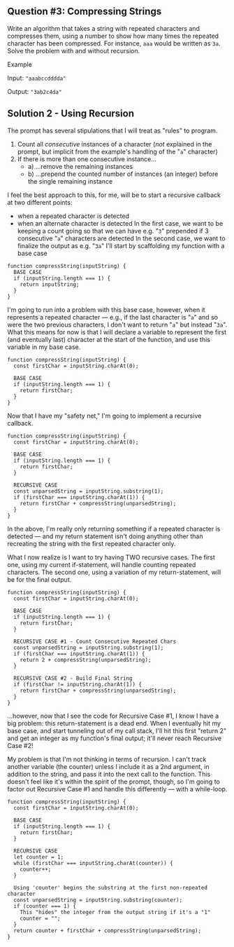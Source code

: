 ## Question #3: Compressing Strings
Write an algorithm that takes a string with repeated characters and compresses them, using a number to show how many times the repeated character has been compressed. For instance, `aaa` would be written as `3a`. Solve the problem with and without recursion.

Example

Input: `"aaabccdddda"`

Output: `"3ab2c4da"`

## Solution 2 - Using Recursion
The prompt has several stipulations that I will treat as "rules" to program.
1) Count all *consecutive* instances of a character (*not* explained in the prompt, but implicit from the example's handling of the "`a`" character)
2) If there is more than one consecutive instance...
   - a) ...remove the remaining instances
   - b) ...prepend the counted number of instances (an integer) before the single remaining instance

I feel the best approach to this, for me, will be to start a recursive callback at two different points:
- when a repeated character is detected
- when an alternate character is detected
In the first case, we want to be keeping a count going so that we can have e.g. "`3`" prepended if 3 consecutive "`a`" characters are detected
In the second case, we want to finalize the output as e.g. "`3a`"
I'll start by scaffolding my function with a base case

```
function compressString(inputString) {
  BASE CASE
  if (inputString.length === 1) {
    return inputString;
  }
}
```

I'm going to run into a problem with this base case, however, when it represents a repeated character — e.g., if the last character is "`a`" and so were the two previous characters, I don't want to return "`a`" but instead "`3a`". What this means for now is that I will declare a variable to represent the first (and eventually last) character at the start of the function, and use this variable in my base case.

```
function compressString(inputString) {
  const firstChar = inputString.charAt(0);

  BASE CASE
  if (inputString.length === 1) {
    return firstChar;
  }
}
```

Now that I have my "safety net," I'm going to implement a recursive callback.

```
function compressString(inputString) {
  const firstChar = inputString.charAt(0);

  BASE CASE
  if (inputString.length === 1) {
    return firstChar;
  }

  RECURSIVE CASE
  const unparsedString = inputString.substring(1);
  if (firstChar === inputString.charAt(1)) {
    return firstChar + compressString(unparsedString);
  }
}
```

In the above, I'm really only returning something if a repeated character is detected — and my return statement isn't doing anything other than recreating the string with the first repeated character only.

What I now realize is I want to try having TWO recursive cases. The first one, using my current if-statement, will handle counting repeated characters. The second one, using a variation of my return-statement, will be for the final output.

```
function compressString(inputString) {
  const firstChar = inputString.charAt(0);

  BASE CASE
  if (inputString.length === 1) {
    return firstChar;
  }

  RECURSIVE CASE #1 - Count Consecutive Repeated Chars
  const unparsedString = inputString.substring(1);
  if (firstChar === inputString.charAt(1)) {
    return 2 + compressString(unparsedString);
  }

  RECURSIVE CASE #2 - Build Final String
  if (firstChar != inputString.charAt(1)) {
    return firstChar + compressString(unparsedString);
  }
}
```

...however, now that I see the code for Recursive Case #1, I know I have a big problem: this return-statement is a dead end. When I eventually hit my base case, and start tunneling out of my call stack, I'll hit this first "return 2" and get an integer as my function's final output; it'll never reach Recursive Case #2!

My problem is that I'm not thinking in terms of recursion. I can't track another variable (the counter) unless I include it as a 2nd argument, in addition to the string, and pass it into the next call to the function. This doesn't feel like it's within the spirit of the prompt, though, so I'm going to factor out Recursive Case #1 and handle this differently — with a while-loop.

```
function compressString(inputString) {
  const firstChar = inputString.charAt(0);

  BASE CASE
  if (inputString.length === 1) {
    return firstChar;
  }

  RECURSIVE CASE
  let counter = 1;
  while (firstChar === inputString.charAt(counter)) {
    counter++;
  }

  Using 'counter' begins the substring at the first non-repeated character
  const unparsedString = inputString.substring(counter);
  if (counter === 1) {
    This "hides" the integer from the output string if it's a "1"
    counter = "";
  }
  return counter + firstChar + compressString(unparsedString);
}
```